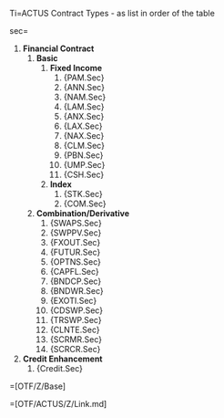 Ti=ACTUS Contract Types - as list in order of the table

sec=<ol><li><b>Financial Contract</b><ol><li><b>Basic</b><ol><li><b>Fixed Income</b><ol><li>{PAM.Sec}</li><li>{ANN.Sec}</li><li>{NAM.Sec}</li><li>{LAM.Sec}</li><li>{ANX.Sec}</li><li>{LAX.Sec}</li><li>{NAX.Sec}</li><li>{CLM.Sec}</li><li>{PBN.Sec}</li><li>{UMP.Sec}</li><li>{CSH.Sec}</li></ol></li><li><b>Index</b><ol><li>{STK.Sec}</li><li>{COM.Sec}</li></ol></li></ol></li><li><b>Combination/Derivative</b><ol><li>{SWAPS.Sec}</li><li>{SWPPV.Sec}</li><li>{FXOUT.Sec}</li><li>{FUTUR.Sec}</li><li>{OPTNS.Sec}</li><li>{CAPFL.Sec}</li><li>{BNDCP.Sec}</li><li>{BNDWR.Sec}</li><li>{EXOTI.Sec}</li><li>{CDSWP.Sec}</li><li>{TRSWP.Sec}</li><li>{CLNTE.Sec}</li><li>{SCRMR.Sec}</li><li>{SCRCR.Sec}</li></ol></li></ol><li><b>Credit Enhancement</b><ol><li>{Credit.Sec}</li></ol></li></ol>

=[OTF/Z/Base]

=[OTF/ACTUS/Z/Link.md]
